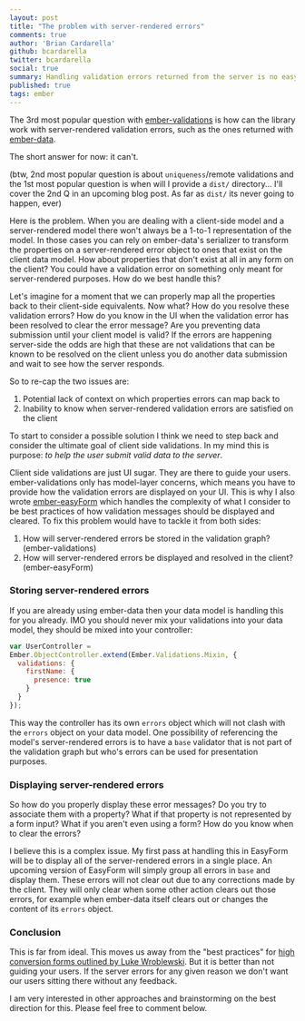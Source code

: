 ```yaml
---
layout: post
title: "The problem with server-rendered errors"
comments: true
author: 'Brian Cardarella'
github: bcardarella
twitter: bcardarella
social: true
summary: Handling validation errors returned from the server is no easy task
published: true
tags: ember
---
```


The 3rd most popular question with
[ember-validations](https://github.com/dockyard/ember-validations) is
how can the library work with server-rendered validation errors, such as
the ones returned with [ember-data](https://github.com/emberjs/data).

The short answer for now: it can't.

(btw, 2nd most popular question is about `uniqueness`/remote validations
and the 1st most popular question is when will I provide a `dist/`
directory... I'll cover the 2nd Q in an upcoming blog post. As far as
`dist/` its never going to happen, ever)

Here is the problem. When you are dealing with a client-side model and a
server-rendered model there won't always be a 1-to-1 representation of the
model. In those cases you can rely on ember-data's serializer to
transform the properties on a server-rendered error object to ones that
exist on the client data model. How about properties that don't exist at
all in any form on the client? You could have a validation error on
something only meant for server-rendered purposes. How do we best handle
this?

Let's imagine for a moment that we can properly map all the properties
back to their client-side equivalents. Now what? How do you resolve
these validation errors? How do you know in the UI when the validation
error has been resolved to clear the error message? Are you preventing data
submission until your client model is valid? If the errors are happening
server-side the odds are high that these are not validations that can be
known to be resolved on the client unless you do another data
submission and wait to see how the server responds.

So to re-cap the two issues are:

1. Potential lack of context on which properties errors can map back to
1. Inability to know when server-rendered validation errors are
   satisfied on the client

To start to consider a possible solution I think we need to step back
and consider the ultimate goal of client side validations. In my mind
this is purpose: *to help the user submit valid data to the server*.

Client side validations are just UI sugar. They are there to guide your
users. ember-validations only has model-layer concerns, which means you
have to provide how the validation errors are displayed on your UI. This
is why I also wrote
[ember-easyForm](https://github.com/dockyard/ember-easyForm) which
handles the complexity of what I consider to be best practices of how
validation messages should be displayed and cleared. To fix this problem
would have to tackle it from both sides:

1. How will server-rendered errors be stored in the validation graph?
   (ember-validations)
1. How will server-rendered errors be displayed and resolved in the client?
   (ember-easyForm)

### Storing server-rendered errors

If you are already using ember-data then your data model is handling
this for you already. IMO you should never mix your validations into
your data model, they should be mixed into your controller:

```javascript
var UserController =
Ember.ObjectController.extend(Ember.Validations.Mixin, {
  validations: {
    firstName: {
      presence: true
    }
  }
});
```

This way the controller has its own `errors` object which will not clash
with the `errors` object on your data model. One possibility of
referencing the model's server-rendered errors is to have a `base`
validator that is not part of the validation graph but who's errors can
be used for presentation purposes.

### Displaying server-rendered errors

So how do you properly display these error messages? Do you try to
associate them with a property? What if that property is not represented
by a form input? What if you aren't even using a form? How do you know
when to clear the errors?

I believe this is a complex issue. My first pass at handling this in
EasyForm will be to display all of the server-rendered errors in a
single place. An upcoming version of EasyForm will simply group all
errors in `base` and display them. These errors will not clear out due
to any corrections made by the client. They will only clear when some
other action clears out those errors, for example when ember-data itself
clears out or changes the content of its `errors` object.

### Conclusion

This is far from ideal. This moves us away from the "best practices" for
[high conversion forms outlined by Luke
Wroblewski](http://alistapart.com/article/inline-validation-in-web-forms).
But it is better than not guiding your users. If the server errors for
any given reason we don't want our users sitting there without any
feedback.

I am very interested in other approaches and brainstorming on the best
direction for this. Please feel free to comment below.
